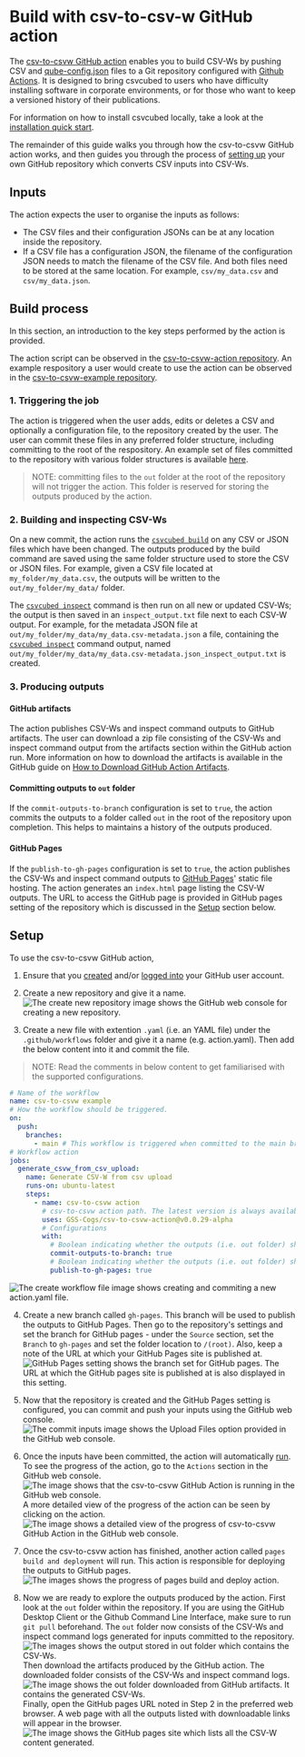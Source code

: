 # Build with csv-to-csv-w GitHub action

The [csv-to-csvw GitHub action](https://github.com/marketplace/actions/csv-to-csvw-action) enables you to build CSV-Ws by pushing CSV and [qube-config.json](https://gss-cogs.github.io/csvcubed-docs/external/guides/configuration/qube-config/) files to a Git repository configured with [Github Actions](https://docs.github.com/en/actions). It is designed to bring csvcubed to users who have difficulty installing software in corporate environments, or for those who want to keep a versioned history of their publications.

For information on how to install csvcubed locally, take a look at the [installation quick start](https://gss-cogs.github.io/csvcubed-docs/external/quick-start/installation/).

The remainder of this guide walks you through how the csv-to-csvw GitHub action works, and then guides you through the process of [setting up](#setup) your own GitHub repository which converts CSV inputs into CSV-Ws.

## Inputs 

The action expects the user to organise the inputs as follows:

* The CSV files and their configuration JSONs can be at any location inside the repository.
* If a CSV file has a configuration JSON, the filename of the configuration JSON needs to match the filename of the CSV file. And both files need to be stored at the same location. For example, `csv/my_data.csv` and `csv/my_data.json`.

## Build process

In this section, an introduction to the key steps performed by the action is provided.

The action script can be observed in the [csv-to-csvw-action repository](https://github.com/GSS-Cogs/csv-to-csvw-action). An example respository a user would create to use the action can be observed in the [csv-to-csvw-example repository](https://github.com/GSS-Cogs/csv-to-csvw-action-example).

### 1. Triggering the job

The action is triggered when the user adds, edits or deletes a CSV and optionally a configuration file, to the repository created by the user. The user can commit these files in any preferred folder structure, including committing to the root of the respository. An example set of files committed to the repository with various folder structures is available [here](https://github.com/GSS-Cogs/csv-to-csvw-action-example).

>NOTE: committing files to the `out` folder at the root of the repository will not trigger the action. This folder is reserved for storing the outputs produced by the action.

### 2. Building and inspecting CSV-Ws

On a new commit, the action runs the [`csvcubed build`](https://gss-cogs.github.io/csvcubed-docs/external/guides/command-line/build-command/) on any CSV or JSON files which have been changed. The outputs produced by the build command are saved using the same folder structure used to store the CSV or JSON files. For example, given a CSV file located at `my_folder/my_data.csv`, the outputs will be written to the `out/my_folder/my_data/` folder.

The [`csvcubed inspect`](https://gss-cogs.github.io/csvcubed-docs/external/guides/command-line/inspect-command/) command is then run on all new or updated CSV-Ws; the output is then saved in an `inspect_output.txt` file next to each CSV-W output. For example, for the metadata JSON file at `out/my_folder/my_data/my_data.csv-metadata.json` a file, containing the [`csvcubed inspect`](https://gss-cogs.github.io/csvcubed-docs/external/guides/command-line/inspect-command/) command output, named `out/my_folder/my_data/my_data.csv-metadata.json_inspect_output.txt` is created.

### 3. Producing outputs

#### GitHub artifacts

The action publishes CSV-Ws and inspect command outputs to GitHub artifacts. The user can download a zip file consisting of the CSV-Ws and inspect command output from the artifacts section within the GitHub action run. More information on how to download the artifacts is available in the GitHub guide on [How to Download GitHub Action Artifacts](https://docs.github.com/en/actions/managing-workflow-runs/downloading-workflow-artifacts).

#### Committing outputs to `out` folder

If the `commit-outputs-to-branch` configuration is set to `true`, the action commits the outputs to a folder called `out` in the root of the repository upon completion. This helps to maintains a history of the outputs produced.

#### GitHub Pages

If the `publish-to-gh-pages` configuration is set to `true`, the action publishes the CSV-Ws and inspect command outputs to [GitHub Pages](https://pages.github.com/)' static file hosting. The action generates an `index.html` page listing the CSV-W outputs. The URL to access the GitHub page is provided in GitHub pages setting of the repository which is discussed in the [Setup](#setup) section below.

## Setup

To use the csv-to-csvw GitHub action,

1. Ensure that you [created](https://github.com/signup) and/or [logged into](https://github.com/login) your GitHub user account.

2. Create a new repository and give it a name.
![The create new repository image shows the GitHub web console for creating a new repository.](docs/images/create_new_repo.png "Create Repository")

3. Create a new file with extention `.yaml` (i.e. an YAML file) under the `.github/workflows` folder and give it a name (e.g. action.yaml). Then add the below content into it and commit the file.

> NOTE: Read the comments in below content to get familiarised with the supported configurations.

```YAML
# Name of the workflow
name: csv-to-csvw example
# How the workflow should be triggered.
on:
  push:
    branches:
      - main # This workflow is triggered when committed to the main branch.
# Workflow action
jobs:
  generate_csvw_from_csv_upload:
    name: Generate CSV-W from csv upload
    runs-on: ubuntu-latest
    steps:
      - name: csv-to-csvw action
        # csv-to-csvw action path. The latest version is always available at https://github.com/marketplace/actions/csv-to-csvw-action
        uses: GSS-Cogs/csv-to-csvw-action@v0.0.29-alpha
        # Configurations
        with:
          # Boolean indicating whether the outputs (i.e. out folder) should be committed to the current branch (default is true).
          commit-outputs-to-branch: true
          # Boolean indicating whether the outputs (i.e. out folder) should be published to the gh-pages branch and GitHub Pages (default is true).
          publish-to-gh-pages: true
```
![The create workflow file image shows creating and commiting a new action.yaml file.](docs/images/create_workflow_file.png "Create Workflow File")

4. Create a new branch called `gh-pages`. This branch will be used to publish the outputs to GitHub Pages. Then go to the repository's settings and set the branch for GitHub pages - under the `Source` section, set the `Branch` to `gh-pages` and set the folder location to `/(root)`. Also, keep a note of the URL at which your GitHub Pages site is published at.
![GitHub Pages setting shows the branch set for GitHub pages. The URL at which the GitHub pages site is published at is also displayed in this setting.](docs/images/github_pages_setting.png "GitHub Pages Setting")

5. Now that the repository is created and the GitHub Pages setting is configured, you can commit and push your inputs using the GitHub web console.
![The commit inputs image shows the Upload Files option provided in the GitHub web console.](docs/images/commit_files.png "Commit Inputs")

6. Once the inputs have been committed, the action will automatically [run](#key-steps-performed-by-the-action). To see the progress of the action, go to the `Actions` section in the GitHub web console.
![The image shows that the csv-to-csvw GitHub Action is running in the GitHub web console.](docs/images/action_running.png "GitHub Action Running")
A more detailed view of the progress of the action can be seen by clicking on the action.
![The image shows a detailed view of the progress of csv-to-csvw GitHub Action in the GitHub web console.](docs/images/action_running_detailed.png "GitHub Action Running Detailed")

7. Once the csv-to-csvw action has finished, another action called `pages build and deployment` will run. This action is responsible for deploying the outputs to GitHub pages.
![The images shows the progress of pages build and deploy action.](docs/images/pages_build_action.png "Pages Build and Deployment Action")

8. Now we are ready to explore the outputs produced by the action. First look at the `out` folder within the repository. If you are using the GitHub Desktop Client or the Github Command Line Interface, make sure to run `git pull` beforehand. The `out` folder now consists of the CSV-Ws and inspect command logs generated for inputs committed to the repository.
![The images shows the output stored in out folder which contains the CSV-Ws.](docs/images/out_folder.png "Out Folder")
Then download the artifacts produced by the GitHub action. The downloaded folder consists of the CSV-Ws and inspect command logs.
![The image shows the out folder downloaded from GitHub artifacts. It contains the generated CSV-Ws.](docs/images/artifact_folder.png "Artifact Folder")
Finally, open the GitHub pages URL noted in Step 2 in the preferred web browser. A web page with all the outputs listed with downloadable links will appear in the browser.
![The image shows the GitHub pages site which lists all the CSV-W content generated.](docs/images/github_pages_web_page.png "GitHub Pages Site")
